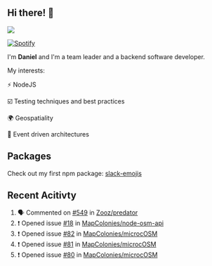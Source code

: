 ## Hi there! 👋

<p>
  <img src="https://github-readme-stats.vercel.app/api?username=syncush&theme=tokyonight">
</p>

[![Spotify](https://novatorem-rust.vercel.app/api/spotify)](https://open.spotify.com/user/syncush)

I'm **Daniel** and I'm a team leader and a backend software developer.

My interests:

⚡ NodeJS

☑️ Testing techniques and best practices

🌍 Geospatiality

🧠 Event driven architectures

## Packages
Check out my first npm package: [slack-emojis](https://www.npmjs.com/package/slack-emojis)

## Recent Acitivty
<!--START_SECTION:activity-->
1. 🗣 Commented on [#549](https://github.com/Zooz/predator/issues/549) in [Zooz/predator](https://github.com/Zooz/predator)
2. ❗️ Opened issue [#18](https://github.com/MapColonies/node-osm-api/issues/18) in [MapColonies/node-osm-api](https://github.com/MapColonies/node-osm-api)
3. ❗️ Opened issue [#82](https://github.com/MapColonies/microcOSM/issues/82) in [MapColonies/microcOSM](https://github.com/MapColonies/microcOSM)
4. ❗️ Opened issue [#81](https://github.com/MapColonies/microcOSM/issues/81) in [MapColonies/microcOSM](https://github.com/MapColonies/microcOSM)
5. ❗️ Opened issue [#80](https://github.com/MapColonies/microcOSM/issues/80) in [MapColonies/microcOSM](https://github.com/MapColonies/microcOSM)
<!--END_SECTION:activity-->
